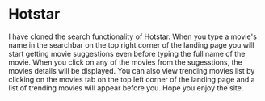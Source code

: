 # Hotstar
 
I have cloned the search functionality of Hotstar. When you type a movie's name in the searchbar on the top right corner of the landing page you will start getting movie suggestions even before typing the full name of the movie. 
When you click on any of the movies from the sugesstions, the movies details will be displayed.
You can also view trending movies list by clicking on the movies tab on the top left corner of the landing page and a list of trending movies will appear before you.
Hope you enjoy the site.

